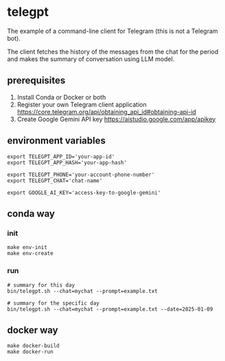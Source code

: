 # telegpt

The example of a command-line client for Telegram (this is not a Telegram bot).

The client fetches the history of the messages from the chat for the period
and makes the summary of conversation using LLM model.

## prerequisites

1. Install Conda or Docker or both
2. Register your own Telegram client application https://core.telegram.org/api/obtaining_api_id#obtaining-api-id
3. Create Google Gemini API key https://aistudio.google.com/app/apikey

## environment variables

```shell
export TELEGPT_APP_ID='your-app-id'
export TELEGPT_APP_HASH='your-app-hash'
````

```shell
export TELEGPT_PHONE='your-account-phone-number'
export TELEGPT_CHAT='chat-name'
```

```shell
export GOOGLE_AI_KEY='access-key-to-google-gemini'
```

## conda way

### init

```shell
make env-init
make env-create
```

### run

```shell
# summary for this day
bin/telegpt.sh --chat=mychat --prompt=example.txt

# summary for the specific day
bin/telegpt.sh --chat=mychat --prompt=example.txt --date=2025-01-09
```

## docker way

```shell
make docker-build
make docker-run
```
